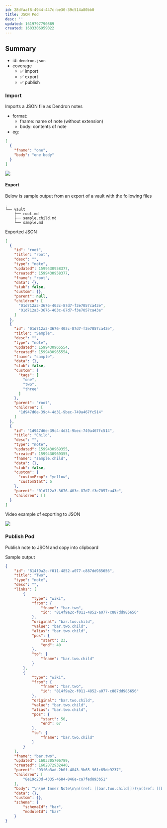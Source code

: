 ```yaml
---
id: 28dfaaf8-4944-447c-be30-39c514a80bb0
title: JSON Pod
desc: ''
updated: 1619797790889
created: 1603306959022
---
```


## Summary
- id: `dendron.json`
- coverage
  - ✅ import
  - ✅ export 
  - ✅ publish

### Import

Imports a JSON file as Dendron notes

- format:
  - fname: name of note (without extension)
  - body: contents of note
- eg:

```json
[
  {
    "fname": "one",
    "body": "one body"
  }
]
```

<a href="https://www.loom.com/share/375b64a6597346ec8e6be5ca35049194"> <img style="" src="https://cdn.loom.com/sessions/thumbnails/375b64a6597346ec8e6be5ca35049194-with-play.gif"> </a>

#### Export

Below is sample output from an export of a vault with the following files

```
.
└── vault
    ├── root.md
    ├── sample.child.md
    └── sample.md
```

Exported JSON

```json
[
  {
    "id": "root",
    "title": "root",
    "desc": "",
    "type": "note",
    "updated": 1599430958377,
    "created": 1599430958377,
    "fname": "root",
    "data": {},
    "stub": false,
    "custom": {},
    "parent": null,
    "children": [
      "01d712a3-3676-403c-87d7-f3e7057ca43e",
      "01d712a3-3676-403c-87d7-f3e7057ca43e"
    ]
  },
  {
    "id": "01d712a3-3676-403c-87d7-f3e7057ca43e",
    "title": "Sample",
    "desc": "",
    "type": "note",
    "updated": 1599430965554,
    "created": 1599430965554,
    "fname": "sample",
    "data": {},
    "stub": false,
    "custom": {
      "tags": [
        "one",
        "two",
        "three"
      ]
    },
    "parent": "root",
    "children": [
      "1d947d6e-39c4-4d31-9bec-749a467fc514"
    ]
  },
  {
    "id": "1d947d6e-39c4-4d31-9bec-749a467fc514",
    "title": "Child",
    "desc": "",
    "type": "note",
    "updated": 1599430969355,
    "created": 1599430969355,
    "fname": "sample.child",
    "data": {},
    "stub": false,
    "custom": {
      "customProp": "yellow",
      "customStat": 5
    },
    "parent": "01d712a3-3676-403c-87d7-f3e7057ca43e",
    "children": []
  }
]
```

Video example of exporting to JSON

<a href="https://www.loom.com/share/d49e5f4155af485cadc9cd810b6cab28"> <img src="https://cdn.loom.com/sessions/thumbnails/d49e5f4155af485cadc9cd810b6cab28-with-play.gif"> </a>

### Publish Pod

Publish note to JSON and copy into clipboard

Sample output

```json
{
    "id": "814f9a2c-f011-4852-a077-c887dd985656",
    "title": "Two",
    "type": "note",
    "desc": "",
    "links": [
        {
            "type": "wiki",
            "from": {
                "fname": "bar.two",
                "id": "814f9a2c-f011-4852-a077-c887dd985656"
            },
            "original": "bar.two.child",
            "value": "bar.two.child",
            "alias": "bar.two.child",
            "pos": {
                "start": 23,
                "end": 40
            },
            "to": {
                "fname": "bar.two.child"
            }
        },
        {
            "type": "wiki",
            "from": {
                "fname": "bar.two",
                "id": "814f9a2c-f011-4852-a077-c887dd985656"
            },
            "original": "bar.two.child",
            "value": "bar.two.child",
            "alias": "bar.two.child",
            "pos": {
                "start": 50,
                "end": 67
            },
            "to": {
                "fname": "bar.two.child"
            }
        }
    ],
    "fname": "bar.two",
    "updated": 1603305706789,
    "created": 1602872932440,
    "parent": "93f6a3ad-2b0f-4843-9b65-961c65de9237",
    "children": [
        "8e19c23d-4335-4684-846e-ca7fed893b51"
    ],
    "body": "\n\n# Inner Note\n\n((ref: [[bar.two.child]]))\n((ref: [[bar.two.child]]))",
    "data": {},
    "custom": {},
    "schema": {
        "schemaId": "bar",
        "moduleId": "bar"
    }
}
```

